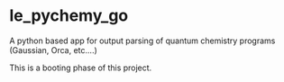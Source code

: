 # le_pychemy_go
A python based app for output parsing of quantum chemistry programs (Gaussian, Orca, etc....)

This is a booting phase of this project.
